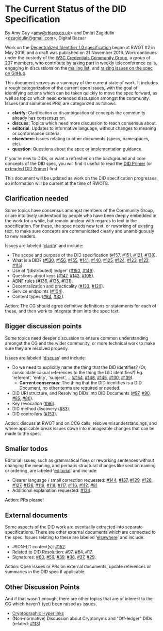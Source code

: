 # The Current Status of the DID Specification

By Amy Guy &lt;amy@rhiaro.co.uk&gt; and Dmitri Zagidulin &lt;dzagidulin@gmail.com&gt;, Digital Bazaar

Work on the [Decentralized Identifier 1.0 specification](https://w3c-ccg.github.io/did-spec/) began at RWOT \#2 in May 2016, and a draft was published on 21 November 2016. Work continues under the custody of the [W3C Credentials Community Group](https://www.w3.org/community/credentials/), a group of 237 members, who contribute by taking part in [weekly teleconference calls](https://w3c-ccg.github.io/meetings/), engaging in discussions on the [mailing list](https://lists.w3.org/Archives/Public/public-credentials/), and [raising issues on the spec on GitHub](https://github.com/w3c-ccg/did-spec/issues/).

This document serves as a summary of the current state of work. It includes a rough categorization of the current open issues, with the goal of identifying actions which can be taken quickly to move the spec forward, as well as topics which need extended discussion amongst the community. Issues (and sometimes PRs) are categorized as follows:

* **clarify**: Clarification or disambiguation of concepts the community already has consensus on.
* **discuss**: Topics which need more discussion to reach consensus about.
* **editorial**: Updates to informative language, without changes to meaning or conformance criteria.
* **elsewhere**: Issues relating to other documents (specs, namespaces, etc).
* **question**: Questions about the spec or implementation guidance.

If you're new to DIDs, or want a refresher on the background and core concepts of the DID spec, you will find it useful to read the [DID Primer](did-primer.md) (or [extended DID Primer](did-primer-extended.md)) first.

This document will be updated as work on the DID specification progresses, so information will be current at the time of RWOT8.

## Clarification needed

Some topics have consensus amongst members of the Community Group, or are intuitively understood by people who have been deeply embedded in the work for a while, but remain unclear with regards to text in the specification. For these, the spec needs new text, or reworking of existing text, to make sure concepts are communicated clearly and unambiguously to new readers.

Issues are labeled '[clarify](https://github.com/w3c-ccg/did-spec/issues?q=is%3Aissue+is%3Aopen+label%3Aclarify)' and include:

* The scope and purpose of the DID specification ([#157](https://github.com/w3c-ccg/did-spec/issues/157), [#151](https://github.com/w3c-ccg/did-spec/issues/151), [#121](https://github.com/w3c-ccg/did-spec/issues/121), [#138](https://github.com/w3c-ccg/did-spec/issues/138)).
* What is a DID? ([#130](https://github.com/w3c-ccg/did-spec/issues/130), [#156](https://github.com/w3c-ccg/did-spec/issues/156), [#155](https://github.com/w3c-ccg/did-spec/issues/155), [#141](https://github.com/w3c-ccg/did-spec/issues/141), [#140](https://github.com/w3c-ccg/did-spec/issues/140), [#125](https://github.com/w3c-ccg/did-spec/issues/125), [#124](https://github.com/w3c-ccg/did-spec/issues/124), [#123](https://github.com/w3c-ccg/did-spec/issues/123), [#122](https://github.com/w3c-ccg/did-spec/issues/122), [#115](https://github.com/w3c-ccg/did-spec/issues/115)).
* Use of '[distributed] ledger' ([#150](https://github.com/w3c-ccg/did-spec/issues/150), [#149](https://github.com/w3c-ccg/did-spec/issues/149)).
* Questions about keys ([#147](https://github.com/w3c-ccg/did-spec/issues/147), [#143](https://github.com/w3c-ccg/did-spec/issues/143), [#105](https://github.com/w3c-ccg/did-spec/issues/105)).
* ABNF rules ([#136](https://github.com/w3c-ccg/did-spec/issues/136), [#135](https://github.com/w3c-ccg/did-spec/issues/135), [#131](https://github.com/w3c-ccg/did-spec/issues/131)).
* Decentralization and practicality ([#133](https://github.com/w3c-ccg/did-spec/issues/133), [#120](https://github.com/w3c-ccg/did-spec/issues/120)).
* Service endpoints ([#104](https://github.com/w3c-ccg/did-spec/issues/104)).
* Content types ([#84](https://github.com/w3c-ccg/did-spec/issues/84), [#82](https://github.com/w3c-ccg/did-spec/issues/82)).

Action: The CG should agree definitive definitions or statements for each of these, and then work to integrate them into the spec text.

## Bigger discussion points

Some topics need deeper discussion to ensure common understanding amongst the CG and the wider community, or more technical work to make sure they are resolved properly.

Issues are labeled '[discuss](https://github.com/w3c-ccg/did-spec/issues?q=is%3Aissue+is%3Aopen+label%3Adiscuss)' and include:

* Do we need to explicitly name the thing that the DID identifies? (Or, consolidate casual references to the thing the DID identifies?) Eg. 'referent', 'entity', 'subject', ..  ([#154](https://github.com/w3c-ccg/did-spec/issues/154), [#148](https://github.com/w3c-ccg/did-spec/issues/148), [#145](https://github.com/w3c-ccg/did-spec/issues/145), [#130](https://github.com/w3c-ccg/did-spec/issues/130), [#139](https://github.com/w3c-ccg/did-spec/issues/139)). 
  * **Current consensus:** The thing that the DID identifies is a DID Document, no other terms are required or needed.
* DID URI structure, and Resolving DIDs into DID Documents ([#97](https://github.com/w3c-ccg/did-spec/issues/97), [#90](https://github.com/w3c-ccg/did-spec/issues/90), [#85](https://github.com/w3c-ccg/did-spec/issues/85), [#80](https://github.com/w3c-ccg/did-spec/issues/80)).
* Key revocation ([#96](https://github.com/w3c-ccg/did-spec/issues/96)).
* DID method discovery ([#83](https://github.com/w3c-ccg/did-spec/issues/83)).
* DID controllers ([#153](https://github.com/w3c-ccg/did-spec/issues/153)).

Action: discuss at RWOT and on CCG calls, resolve misunderstandings, and where applicable break issues down into manageable changes that can be made to the spec.

## Smaller todos

Editorial issues, such as grammatical fixes or reworking sentences without changing the meaning, and perhaps structural changes like section naming or ordering, are labeled '[editorial](https://github.com/w3c-ccg/did-spec/issues?q=is%3Aissue+is%3Aopen+label%3Aeditorial)' and include:

* Clearer language / small correction requested: [#144](https://github.com/w3c-ccg/did-spec/issues/144), [#137](https://github.com/w3c-ccg/did-spec/issues/137), [#129](https://github.com/w3c-ccg/did-spec/issues/129), [#128](https://github.com/w3c-ccg/did-spec/issues/128), [#127](https://github.com/w3c-ccg/did-spec/issues/127), [#126](https://github.com/w3c-ccg/did-spec/issues/126), [#119](https://github.com/w3c-ccg/did-spec/issues/119), [#118](https://github.com/w3c-ccg/did-spec/issues/118), [#117](https://github.com/w3c-ccg/did-spec/issues/117), [#116](https://github.com/w3c-ccg/did-spec/issues/116), [#112](https://github.com/w3c-ccg/did-spec/issues/112), [#81](https://github.com/w3c-ccg/did-spec/issues/81)
* Additional explanation requested: [#134](https://github.com/w3c-ccg/did-spec/issues/134).

Action: PRs please!

## External documents

Some aspects of the DID work are eventually extracted into separate specifications. There are other external documents which are connected to the spec. Issues relating to these are labeled '[elsewhere](https://github.com/w3c-ccg/did-spec/issues?q=is%3Aissue+is%3Aopen+label%3Aelsewhere)' and include:

* JSON-LD context(s): [#152](https://github.com/w3c-ccg/did-spec/issues/152).
* Related to DID Resolution: [#97](https://github.com/w3c-ccg/did-spec/issues/97), [#64](https://github.com/w3c-ccg/did-spec/issues/64), [#17](https://github.com/w3c-ccg/did-spec/issues/17).
* Signatures: [#60](https://github.com/w3c-ccg/did-spec/issues/60), [#56](https://github.com/w3c-ccg/did-spec/issues/56), [#39](https://github.com/w3c-ccg/did-spec/issues/39), [#38](https://github.com/w3c-ccg/did-spec/issues/38), [#37](https://github.com/w3c-ccg/did-spec/issues/37), [#29](https://github.com/w3c-ccg/did-spec/issues/29).


Action: Open issues or PRs on external documents, update references or summaries in the DID spec if applicable.

<!--
## Questions, implementation guidance

Some issues are opened by people with questions about the spec (which don't need spec changes to answer) or requests for guidance about implementations or technical details. These are labeled '[question](https://github.com/w3c-ccg/did-spec/issues?q=is%3Aissue+is%3Aopen+label%3Aquestion)' and include: 

Action: answer the commenter's question(s), check they are happy, and close the issue.
-->

## Other Discussion Points

And if that wasn't enough, there are other topics that are of interest to the CG which haven't (yet) been raised as issues.

* [Cryptographic Hyperlinks](https://datatracker.ietf.org/doc/draft-sporny-hashlink/)
* (Non-normative) Discussion about Cryptonyms and "Off-ledger" DIDs (related: [#113](https://github.com/w3c-ccg/did-spec/issues/113))
